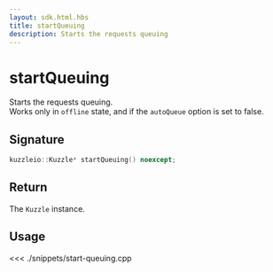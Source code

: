 ```yaml
---
layout: sdk.html.hbs
title: startQueuing
description: Starts the requests queuing
---
```


# startQueuing

Starts the requests queuing.  
Works only in `offline` state, and if the `autoQueue` option is set to false.

## Signature

```cpp
kuzzleio::Kuzzle* startQueuing() noexcept;
```

## Return

The `Kuzzle` instance.

## Usage

<<< ./snippets/start-queuing.cpp
